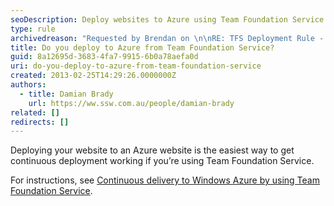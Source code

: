 ```yaml
---
seoDescription: Deploy websites to Azure using Team Foundation Service and achieve continuous deployment with ease.
type: rule
archivedreason: "Requested by Brendan on \n\nRE: TFS Deployment Rule - Does anyone follow this rule"
title: Do you deploy to Azure from Team Foundation Service?
guid: 8a12695d-3683-4fa7-9915-6b0a78aefa0d
uri: do-you-deploy-to-azure-from-team-foundation-service
created: 2013-02-25T14:29:26.0000000Z
authors:
  - title: Damian Brady
    url: https://ww.ssw.com.au/people/damian-brady
related: []
redirects: []
---
```


Deploying your website to an Azure website is the easiest way to get continuous deployment working if you’re using Team Foundation Service.

<!--endintro-->

For instructions, see [Continuous delivery to Windows Azure by using Team Foundation Service](http://www.windowsazure.com/en-us/develop/net/common-tasks/publishing-with-tfs/).
